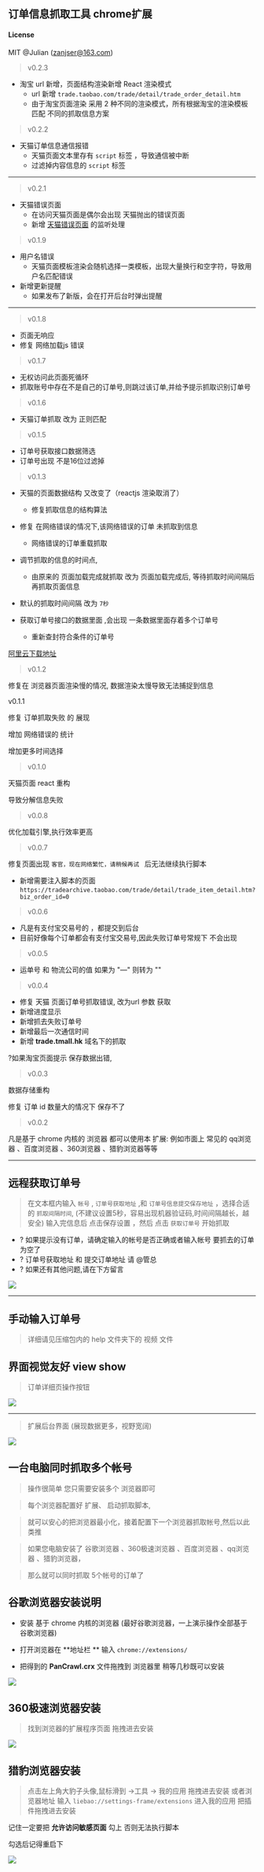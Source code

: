 ## 订单信息抓取工具  chrome扩展

#### License

MIT @Julian (zanjser@163.com)

>v0.2.3
  - 淘宝 url 新增，页面结构渲染新增 React 渲染模式
    - url 新增 `trade.taobao.com/trade/detail/trade_order_detail.htm`
    - 由于淘宝页面渲染 采用 2 种不同的渲染模式，所有根据淘宝的渲染模板 匹配 不同的抓取信息方案

> v0.2.2
  - 天猫订单信息通信报错
    - 天猫页面文本里存有 `script` 标签 ，导致通信被中断
    - 过滤掉内容信息的 `script` 标签

---

> v0.2.1
  - 天猫错误页面
    - 在访问天猫页面是偶尔会出现 天猫抛出的错误页面
    - 新增 [天猫错误页面](http://err.tmall.com/error1.html) 的监听处理


> v0.1.9
  - 用户名错误
    - 天猫页面模板渲染会随机选择一类模板，出现大量换行和空字符，导致用户名匹配错误
  - 新增更新提醒
    - 如果发布了新版，会在打开后台时弹出提醒

---


> v0.1.8

- 页面无响应
 - 修复 网络加载js 错误


> v0.1.7 

- 无权访问此页面死循环
 - 抓取账号中存在不是自己的订单号,则跳过该订单,并给予提示抓取识别订单号


>v0.1.6

- 天猫订单抓取 改为 正则匹配


>v0.1.5

 - 订单号获取接口数据筛选
  - 订单号出现 不是16位过滤掉


>v0.1.3

- 天猫的页面数据结构 又改变了（reactjs 渲染取消了）
  - 修复抓取信息的结构算法
  
- 修复 在网络错误的情况下,该网络错误的订单 未抓取到信息
  - 网络错误的订单重载抓取

- 调节抓取的信息的时间点, 
  - 由原来的 页面加载完成就抓取 改为 页面加载完成后, 等待抓取时间间隔后再抓取页面信息
  
- 默认的抓取时间间隔 改为 `7秒`

- 获取订单号接口的数据里面 ,会出现 一条数据里面存着多个订单号
  - 重新查封符合条件的订单号

[阿里云下载地址]()


>v0.1.2

修复在 浏览器页面渲染慢的情况, 数据渲染太慢导致无法捕捉到信息



v0.1.1

修复 订单抓取失败 的 展现

增加 网络错误的 统计

增加更多时间选择


>v0.1.0

天猫页面 react 重构

导致分解信息失败


>v0.0.8

优化加载引擎,执行效率更高


>v0.0.7

修复页面出现 `客官，现在网络繁忙，请稍候再试 ` 后无法继续执行脚本

- 新增需要注入脚本的页面 `https://tradearchive.taobao.com/trade/detail/trade_item_detail.htm?biz_order_id=0`


>v0.0.6

- 凡是有支付宝交易号的 ，都提交到后台
- 目前好像每个订单都会有支付宝交易号,因此失败订单号常规下 不会出现


>v0.0.5

- 运单号 和 物流公司的值 如果为 "—" 则转为 ""



>v0.0.4

- 修复 天猫 页面订单号抓取错误, 改为url 参数 获取
- 新增进度显示
- 新增抓去失败订单号
- 新增最后一次通信时间
- 新增 **trade.tmall.hk** 域名下的抓取


?如果淘宝页面提示 保存数据出错,


>v0.0.3

数据存储重构

修复 订单 id 数量大的情况下 保存不了


>v0.0.2

凡是基于 chrome 内核的 浏览器 都可以使用本 扩展: 例如市面上 常见的  qq浏览器 、百度浏览器 、360浏览器 、猎豹浏览器等等



---

## 远程获取订单号

> 在文本框内输入 `帐号` , `订单号获取地址` ,和 `订单号信息提交保存地址` ，选择合适的 `抓取间隔时间`,
> (不建议设置5秒，容易出现机器验证码,时间间隔越长，越安全)
> 输入完信息后 点击保存设置 ，然后 点击 `获取订单号` 开始抓取

- ? 如果提示没有订单，请确定输入的帐号是否正确或者输入帐号 要抓去的订单为空了
- ? 订单号获取地址 和 提交订单地址 请 @管总
- ? 如果还有其他问题,请在下方留言

![](./help/caozuo.gif)

---

## 手动输入订单号

> 详细请见压缩包内的 help 文件夹下的 视频 文件


## 界面视觉友好 view show


>订单详细页操作按钮

![](./help/po.png)



---



>扩展后台界面 (展现数据更多，视野宽阔)


![](./help/more.png)






## 一台电脑同时抓取多个帐号

> 操作很简单 您只需要安装多个 浏览器即可

> 每个浏览器配置好 扩展、 启动抓取脚本,

> 就可以安心的把浏览器最小化，接着配置下一个浏览器抓取帐号,然后以此类推

> 如果您电脑安装了 谷歌浏览器 、360极速浏览器 、百度浏览器 、qq浏览器 、猎豹浏览器，

> 那么就可以同时抓取 5个帐号的订单了




## 谷歌浏览器安装说明

- 安装 基于 chrome 内核的浏览器 (最好谷歌浏览器，一上演示操作全部基于 谷歌浏览器)

- 打开浏览器在 **地址栏 ** 输入 `chrome://extensions/`

- 把得到的 **PanCrawl.crx** 文件拖拽到 浏览器里 稍等几秒既可以安装


![](./help/PanCrawlHelp.gif)


## 360极速浏览器安装

> 找到浏览器的扩展程序页面 拖拽进去安装

![](./help/360chrome.gif)



## 猎豹浏览器安装

> 点击左上角大豹子头像,鼠标滑到 ->工具 -> 我的应用 拖拽进去安装
> 或者浏览器地址 输入 `liebao://settings-frame/extensions` 进入我的应用 把插件拖拽进去安装

记住一定要把 **允许访问敏感页面** 勾上 否则无法执行脚本 

勾选后记得重启下

![](./help/liebaomin.png)


